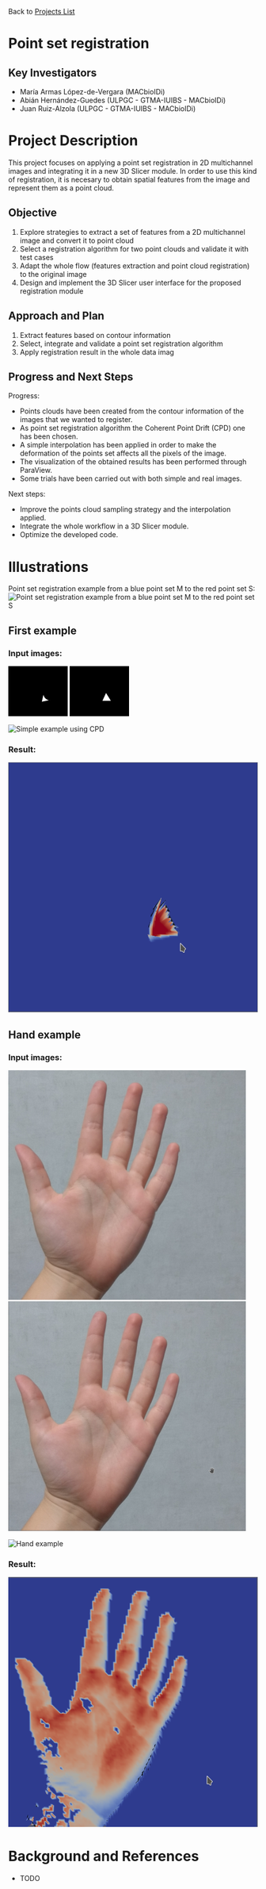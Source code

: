 Back to [Projects List](../../README.md#ProjectsList)

# Point set registration

## Key Investigators

- María Armas López-de-Vergara (MACbioIDi)
- Abián Hernández-Guedes (ULPGC - GTMA-IUIBS - MACbioIDi)
- Juan Ruiz-Alzola (ULPGC - GTMA-IUIBS - MACbioIDi)

# Project Description

This project focuses on applying a point set registration in 2D multichannel images and integrating it in a new 3D Slicer 
module. In order to use this kind of registration, it is necesary to obtain spatial features from the image and represent them
as a point cloud.

## Objective

<!-- Describe here WHAT you would like to achieve (what you will have as end result). -->

1. Explore strategies to extract a set of features from a 2D multichannel image and convert it to point cloud
1. Select a registration algorithm for two point clouds and validate it with test cases
1. Adapt the whole flow (features extraction and point cloud registration) to the original image
1. Design and implement the 3D Slicer user interface for the proposed registration module 

## Approach and Plan

<!-- Describe here HOW you would like to achieve the objectives stated above. -->

1. Extract features based on contour information 
1. Select, integrate and validate a point set registration algorithm
1. Apply registration result in the whole data imag

## Progress and Next Steps

<!-- Update this section as you make progress, describing of what you have ACTUALLY DONE. If there are specific steps that 
you could not complete then you can describe them here, too. -->

Progress:
 * Points clouds have been created from the contour information of the images that we wanted to register.
 * As point set registration algorithm the Coherent Point Drift (CPD) one has been chosen. 
 * A simple interpolation has been applied in order to make the deformation of the points set affects all the pixels of the image.
 * The visualization of the obtained results has been performed through ParaView.
 * Some trials have been carried out with both simple and real images. 

Next steps:
* Improve the points cloud sampling strategy and the interpolation applied.
* Integrate the whole workflow in a 3D Slicer module.
* Optimize the developed code.


# Illustrations

<!-- Add pictures and links to videos that demonstrate what has been accomplished.
![Description of picture](Example2.jpg)
![Some more images](Example2.jpg)
-->
Point set registration example from a blue point set M to the red point set S:
![Point set registration example from a blue point set M to the red point set S](https://upload.wikimedia.org/wikipedia/commons/b/b2/Cpd_fish_nonrigid.gif)

## First example
### Input images:
![fixed](rect_ori.png)
![moving](rect_fin.png)


![Simple example using CPD](https://media.giphy.com/media/7zSQiDigIrBlTH89tO/giphy.gif)

### Result:
![result](final_triangle_Screenshot_20190201_012800.png)

## Hand example
### Input images:
![fixed](hand_1.png)
![moving](hand_0.png)
 
![Hand example](https://media.giphy.com/media/3BMs85RdITDXTQ6icq/giphy.gif)

### Result:
![result](final_hand_Screenshot_20190201_095919.png)

# Background and References
<!-- If you developed any software, include link to the source code repository. If possible, also add links to sample data,
and to any relevant publications. -->

* TODO
